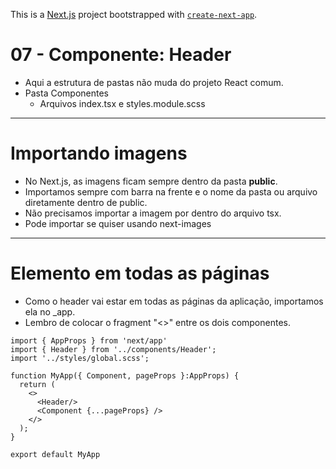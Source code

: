 This is a [Next.js](https://nextjs.org/) project bootstrapped with [`create-next-app`](https://github.com/vercel/next.js/tree/canary/packages/create-next-app).

# 07 - Componente: Header

- Aqui a estrutura de pastas não muda do projeto React comum.
- Pasta Componentes
    - Arquivos index.tsx e styles.module.scss

---

# Importando imagens

- No Next.js, as imagens ficam sempre dentro da pasta **public**.
- Importamos sempre com barra na frente e o nome da pasta ou arquivo diretamente dentro de public.
- Não precisamos importar a imagem por dentro do arquivo tsx.
- Pode importar se quiser usando next-images

---

# Elemento em todas as páginas

- Como o header vai estar em todas as páginas da aplicação, importamos ela no _app.
- Lembro de colocar o fragment "<>" entre os dois componentes.

```tsx
import { AppProps } from 'next/app'
import { Header } from '../components/Header';
import '../styles/global.scss';

function MyApp({ Component, pageProps }:AppProps) {
  return (
    <>
      <Header/> 
      <Component {...pageProps} />
    </>
  );
}

export default MyApp
```
